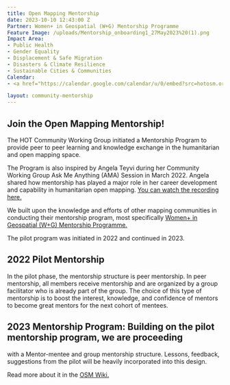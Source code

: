 ```yaml
---
title: Open Mapping Mentorship
date: 2023-10-10 12:43:00 Z
Partner: Women+ in Geospatial (W+G) Mentorship Programme
Feature Image: /uploads/Mentorship_onboarding1_27May2023%20(1).png
Impact Area:
- Public Health
- Gender Equality
- Displacement & Safe Migration
- Disasters & Climate Resilience
- Sustainable Cities & Communities
Calendar:
- <a href="https://calendar.google.com/calendar/u/0/embed?src=hotosm.org_848e89aaiab04ag94d23rqn558@group.calendar.google.com" target="blank"> Google Calendar </a>

layout: community-mentorship
---
```


## Join the Open Mapping Mentorship!

<!-- ![Mentorship_onboarding1_27May2023 (1).png](/uploads/Mentorship_onboarding1_27May2023%20(1).png) -->
The HOT Community Working Group initiated a Mentorship Program to provide peer to peer learning and knowledge exchange in the humanitarian and open mapping space. 

The Program is also inspired by Angela Teyvi during her Community Working Group Ask Me Anything (AMA) Session in March 2022. Angela shared how mentorship has played a major role in her career development and capability in humanitarian open mapping. [You can watch the recording here.](https://www.youtube.com/watch?v=x4EckEvVA0I)

We built upon the knowledge and efforts of other mapping communities in conducting their mentorship program, most specifically [Women+ in Geospatial (W+G) Mentorship Programme.](https://womeningeospatial.org/mentorship-programme/)

The pilot program was initiated in 2022 and continued in 2023.

## 2022 Pilot Mentorship

In the pilot phase, the mentorship structure is peer mentorship. In peer mentorship, all members receive mentorship and are organized by a group facilitator who is already part of the group. The choice of this type of mentorship is to boost the interest, knowledge, and confidence of mentors to become great mentors for the next cohort of mentees.

## 2023 Mentorship Program: Building on the pilot mentorship program, we are proceeding

with a Mentor-mentee and group mentorship structure. Lessons, feedback, suggestions from the pilot will be heavily incorporated into this design.


Read more about it in the [OSM Wiki.](https://wiki.openstreetmap.org/wiki/Humanitarian_OSM_Team/Working_groups/Community/Mentorship)